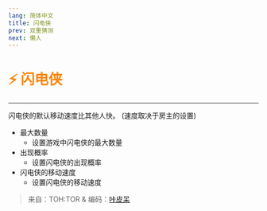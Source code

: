 ```yaml
---
lang: 简体中文
title: 闪电侠
prev: 双重猜测
next: 懒人
---
```


# <font color=#fb8404>⚡ <b>闪电侠</b></font> <Badge text="Helpful" type="tip" vertical="middle"/>

***

闪电侠的默认移动速度比其他人快。 (速度取决于房主的设置)

- 最大数量
  - 设置游戏中闪电侠的最大数量
- 出现概率
  - 设置闪电侠的出现概率
- 闪电侠的移动速度
  - 设置闪电侠的移动速度

> 来自：TOH:TOR & 编码：[咔皮呆](#)
